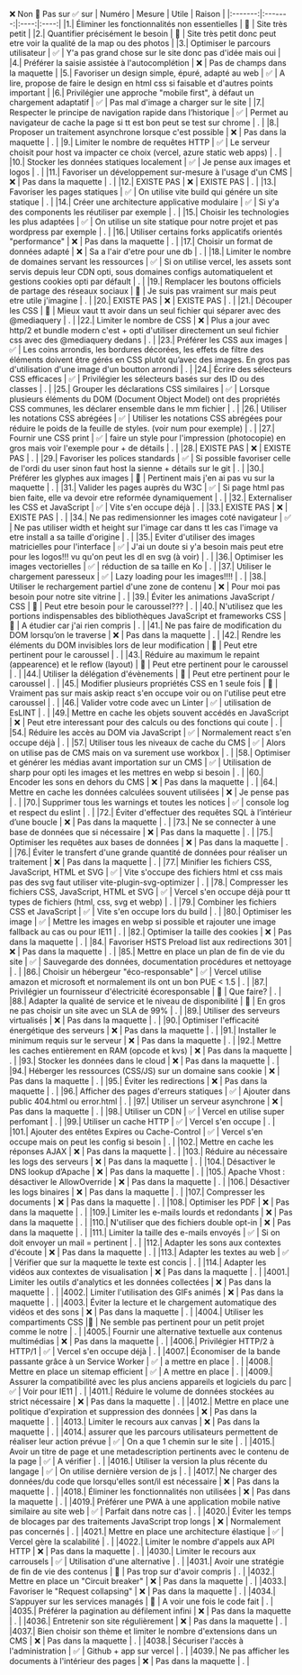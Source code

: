 ❌ Non
🧢 Pas sur
✅ sur
| Numéro | Mesure | Utile  | Raison |
|:-------:|:-------:|:----:|:----:|
|1.| Éliminer les fonctionnalités non essentielles  | 🧢 | Site très petit |
|2.| Quantifier précisément le besoin  | 🧢 | Site très petit donc peut etre voir la qualité de la map ou des photos |
|3.| Optimiser le parcours utilisateur  | ✅ | Y'a pas grand chose sur le site donc pas d'idée mais oui |
|4.| Préférer la saisie assistée à l'autocomplétion  | ❌ | Pas de champs dans la maquette |
|5.| Favoriser un design simple, épuré, adapté au web  | ✅ | A lire, propose de faire le design en html css si faisable et d'autres points important |
|6.| Privilégier une approche "mobile first", à défaut un chargement adaptatif  | ✅ | Pas mal d'image a charger sur le site |
|7.| Respecter le principe de navigation rapide dans l’historique | ✅ | Permet au navigateur de cache la page si tt est bon peut se test sur chrome | . | 
|8.| Proposer un traitement asynchrone lorsque c'est possible | ❌ | Pas dans la maquette | . | 
|9.| Limiter le nombre de requêtes HTTP | ✅ | Le serveur choisit pour host va impacter ce choix (vercel, azure static web apps) | . | 
|10.| Stocker les données statiques localement | ✅ | Je pense aux images et logos | . | 
|11.| Favoriser un développement sur-mesure à l'usage d'un CMS | ❌ | Pas dans la maquette | . | 
|12.| EXISTE PAS | ❌ | EXISTE PAS | . | 
|13.| Favoriser les pages statiques | ✅ | On utilise vite build qui génére un site statique | . | 
|14.| Créer une architecture applicative modulaire | ✅ | Si y'a des components les réutiliser par exemple | . | 
|15.| Choisir les technologies les plus adaptées | ✅ | On utilise un site statique pour notre projet et pas wordpress par exemple | . | 
|16.| Utiliser certains forks applicatifs orientés "performance" | ❌ | Pas dans la maquette | . | 
|17.| Choisir un format de données adapté | ❌ | Sa a l'air d'etre pour une db | . | 
|18.| Limiter le nombre de domaines servant les ressources | ✅ | Si on utilise vercel, les assets sont servis depuis leur CDN opti, sous domaines configs automatiquelent et gestions cookies opti par défault | . | 
|19.| Remplacer les boutons officiels de partage des réseaux sociaux | 🧢 | Je suis pas vraiment sur mais peut etre utile j'imagine | . | 
|20.| EXISTE PAS | ❌ | EXISTE PAS | . | 
|21.| Découper les CSS | 🧢 | Mieux vaut tt avoir dans un seul fichier qui séparer avec des  @mediaquery | . | 
|22.| Limiter le nombre de CSS | ❌ | Plus a jour avec http/2 et bundle modern c'est + opti d'utiliser directement un seul fichier css avec des @mediaquery dedans | . | 
|23.| Préférer les CSS aux images | ✅ | Les coins arrondis, les bordures décorées, les effets de filtre des éléments doivent être gérés en CSS plutôt qu’avec des images. En gros pas d'utilisation d'une image d'un boutton arrondi | . | 
|24.| Écrire des sélecteurs CSS efficaces | ✅ | Privilégier les sélecteurs basés sur des ID ou des classes | . | 
|25.| Grouper les déclarations CSS similaires | ✅ | Lorsque plusieurs éléments du DOM (Document Object Model) ont des propriétés CSS communes, les déclarer ensemble dans le mm fichier | . | 
|26.| Utiliser les notations CSS abrégées | ✅ | Utiliser les notations CSS abrégées pour réduire le poids de la feuille de styles. (voir num pour exemple) | . | 
|27.| Fournir une CSS print | ✅ | faire un style pour l'impression (photocopie) en gros mais voir l'exemple pour + de détails | . | 
|28.| EXISTE PAS | ❌ | EXISTE PAS | . | 
|29.| Favoriser les polices standards | ✅ | Si possible favoriser celle de l'ordi du user sinon faut host la sienne + détails sur le git  | . | 
|30.| Préférer les glyphes aux images | 🧢 | Pertinent mais j'en ai pas vu sur la maquette | . | 
|31.| Valider les pages auprès du W3C | ✅ | Si page html pas bien faite, elle va devoir etre reformée dynamiquement | . | 
|32.| Externaliser les CSS et JavaScript | ✅ | Vite s'en occupe déjà | . | 
|33.| EXISTE PAS | ❌ | EXISTE PAS | . | 
|34.| Ne pas redimensionner les images coté navigateur | ✅ | Ne pas utiliser width et height sur l'image car dans tt les cas l'image va etre install a sa taille d'origine | . | 
|35.| Eviter d'utiliser des images matricielles pour l'interface | ✅ | J'ai un doute si y'a besoin mais peut etre pour les logos!!! vu qu'on peut les dl en svg (à voir) | . | 
|36.| Optimiser les images vectorielles | ✅ | réduction de sa taille en Ko | . | 
|37.| Utiliser le chargement paresseux | ✅ | Lazy loading pour les images!!!! | . | 
|38.| Utiliser le rechargement partiel d'une zone de contenu | ❌ | Pour moi pas besoin pour notre site vitrine | . | 
|39.| Éviter les animations JavaScript / CSS | 🧢 | Peut etre besoin pour le caroussel??? | . | 
|40.| N'utilisez que les portions indispensables des bibliothèques JavaScript et frameworks CSS | 🧢 | A étudier car j'ai rien compris | . | 
|41.| Ne pas faire de modification du DOM lorsqu’on le traverse | ❌ | Pas dans la maquette | . | 
|42.| Rendre les éléments du DOM invisibles lors de leur modification | 🧢 | Peut etre pertinent pour le caroussel | . | 
|43.| Réduire au maximum le repaint (appearence) et le reflow (layout) | 🧢 | Peut etre pertinent pour le caroussel | . | 
|44.| Utiliser la délégation d'évènements | 🧢 | Peut etre pertinent pour le caroussel | . | 
|45.| Modifier plusieurs propriétés CSS en 1 seule fois | 🧢 | Vraiment pas sur mais askip react s'en occupe voir ou on l'utilise peut etre caroussel | . | 
|46.| Valider votre code avec un Linter | ✅ | utilisation de EsLINT | . | 
|49.| Mettre en cache les objets souvent accédés en JavaScript | ❌ | Peut etre interessant pour des calculs ou des fonctions qui coute | . | 
|54.| Réduire les accès au DOM via JavaScript | ✅ | Normalement react s'en occupe déjà | . | 
|57.| Utiliser tous les niveaux de cache du CMS | ✅ | Alors on utilise pas de CMS mais on va surement use workbox | . | 
|58.| Optimiser et générer les médias avant importation sur un CMS | ✅ | Utilisation de sharp pour opti les images et les mettres en webp si besoin | . | 
|60.| Encoder les sons en dehors du CMS | ❌ | Pas dans la maquette | . | 
|64.| Mettre en cache les données calculées souvent utilisées | ❌ | Je pense pas | . | 
|70.| Supprimer tous les warnings et toutes les notices | ✅ | console log et respect du eslint | . | 
|72.| Éviter d'effectuer des requêtes SQL à l’intérieur d’une boucle | ❌ | Pas dans la maquette | . | 
|73.| Ne se connecter à une base de données que si nécessaire | ❌ | Pas dans la maquette | . | 
|75.| Optimiser les requêtes aux bases de données | ❌ | Pas dans la maquette | . | 
|76.| Éviter le transfert d'une grande quantité de données pour réaliser un traitement | ❌ | Pas dans la maquette | . | 
|77.| Minifier les fichiers CSS, JavaScript, HTML et SVG | ✅ | Vite s'occupe des fichiers html et css mais pas des svg faut utiliser vite-plugin-svg-optimizer | . | 
|78.| Compresser les fichiers CSS, JavaScript, HTML et SVG | ✅ | Vercel s'en occupe déjà pour tt types de fichiers (html, css, svg et webp) | . | 
|79.| Combiner les fichiers CSS et JavaScript | ✅ | Vite s'en occupe lors du build | . | 
|80.| Optimiser les image | ✅ | Mettre les images en webp si possible et rajouter une image fallback au cas ou pour IE11 | . | 
|82.| Optimiser la taille des cookies | ❌ | Pas dans la maquette | . | 
|84.| Favoriser HSTS Preload list aux redirections 301 | ❌ | Pas dans la maquette | . | 
|85.| Mettre en place un plan de fin de vie du site | ✅ | Sauvegarde des données, documentation procédures et nettoyage | . | 
|86.| Choisir un hébergeur "éco-responsable" | ✅ | Vercel utilise amazon et microsoft et normalement ils ont un bon PUE < 1.5 | . | 
|87.| Privilégier un fournisseur d'électricité écoresponsable | 🧢 | Que faire? | . | 
|88.| Adapter la qualité de service et le niveau de disponibilité | 🧢 | En gros ne pas choisir un site avec un SLA de 99% | . | 
|89.| Utiliser des serveurs virtualisés | ❌ | Pas dans la maquette | . | 
|90.| Optimiser l'efficacité énergétique des serveurs | ❌ | Pas dans la maquette | . | 
|91.| Installer le minimum requis sur le serveur | ❌ | Pas dans la maquette | . | 
|92.| Mettre les caches entièrement en RAM (opcode et kvs) | ❌ | Pas dans la maquette | . | 
|93.| Stocker les données dans le cloud | ❌ | Pas dans la maquette | . | 
|94.| Héberger les ressources (CSS/JS) sur un domaine sans cookie | ❌ | Pas dans la maquette | . | 
|95.| Éviter les redirections | ❌ | Pas dans la maquette | . | 
|96.| Afficher des pages d'erreurs statiques | ✅ | Ajouter dans public 404.html ou error.html | . | 
|97.| Utiliser un serveur asynchrone | ❌ | Pas dans la maquette | . | 
|98.| Utiliser un CDN | ✅ | Vercel en utilise super perfomant | . | 
|99.| Utiliser un cache HTTP | ✅ | Vercel s'en occupe | . | 
|101.| Ajouter des entêtes Expires ou Cache-Control | ✅ | Vercel s'en occupe mais on peut les config si besoin | . | 
|102.| Mettre en cache les réponses AJAX | ❌ | Pas dans la maquette | . | 
|103.| Réduire au nécessaire les logs des serveurs | ❌ | Pas dans la maquette | . | 
|104.| Désactiver le DNS lookup d’Apache | ❌ | Pas dans la maquette | . | 
|105.| Apache Vhost : désactiver le AllowOverride | ❌ | Pas dans la maquette | . | 
|106.| Désactiver les logs binaires | ❌ | Pas dans la maquette | . | 
|107.| Compresser les documents | ❌ | Pas dans la maquette | . | 
|108.| Optimiser les PDF | ❌ | Pas dans la maquette | . | 
|109.| Limiter les e-mails lourds et redondants | ❌ | Pas dans la maquette | . | 
|110.| N'utiliser que des fichiers double opt-in | ❌ | Pas dans la maquette | . | 
|111.| Limiter la taille des e-mails envoyés | ✅ | Si on doit envoyer un mail = pertinent | . | 
|112.| Adapter les sons aux contextes d'écoute | ❌ | Pas dans la maquette | . | 
|113.| Adapter les textes au web | ✅ | Vérifier que sur la maquette le texte est concis | . | 
|114.| Adapter les vidéos aux contextes de visualisation | ❌ | Pas dans la maquette | . | 
|4001.| Limiter les outils d'analytics et les données collectées | ❌ | Pas dans la maquette | . | 
|4002.| Limiter l'utilisation des GIFs animés | ❌ | Pas dans la maquette | . | 
|4003.| Éviter la lecture et le chargement automatique des vidéos et des sons | ❌ | Pas dans la maquette | . | 
|4004.| Utiliser les compartiments CSS |🧢 | Ne semble pas pertinent pour un petit projet comme le notre | . | 
|4005.| Fournir une alternative textuelle aux contenus multimédias | ❌ | Pas dans la maquette | . | 
|4006.| Privilégier HTTP/2 à HTTP/1 | ✅ | Vercel s'en occupe déjà | . | 
|4007.| Économiser de la bande passante grâce à un Service Worker | ✅ | a mettre en place | . | 
|4008.| Mettre en place un sitemap efficient | ✅ | A mettre en place | . | 
|4009.| Assurer la compatibilité avec les plus anciens appareils et logiciels du parc | ✅ | Voir pour IE11 | . | 
|4011.| Réduire le volume de données stockées au strict nécessaire | ❌ | Pas dans la maquette | . | 
|4012.| Mettre en place une politique d'expiration et suppression des données | ❌ | Pas dans la maquette | . | 
|4013.| Limiter le recours aux canvas | ❌ | Pas dans la maquette | . | 
|4014.| assurer que les parcours utilisateurs permettent de réaliser leur action prévue | ✅ | On a que 1 chemin sur le site | . | 
|4015.| Avoir un titre de page et une metadescription pertinents avec le contenu de la page | ✅ | A vérifier | . | 
|4016.| Utiliser la version la plus récente du langage | ✅ | On utilise dernière version de js | . | 
|4017.| Ne charger des données/du code que lorsqu'elles sont/il est nécessaire | ❌ | Pas dans la maquette | . | 
|4018.| Éliminer les fonctionnalités non utilisées | ❌ | Pas dans la maquette | . | 
|4019.| Préférer une PWA à une application mobile native similaire au site web | ✅ | Parfait dans notre cas | . | 
|4020.| Éviter les temps de blocages par des traitements JavaScript trop longs | ❌ | Normalement pas concernés | . | 
|4021.| Mettre en place une architecture élastique | ✅ | Vercel gère la scalabilité | . | 
|4022.| Limiter le nombre d'appels aux API HTTP | ❌ | Pas dans la maquette | . | 
|4030.| Limiter le recours aux carrousels | ✅ | Utilisation d'une alternative | . | 
|4031.| Avoir une stratégie de fin de vie des contenus | 🧢 | Pas trop sur d'avoir compris | . | 
|4032.| Mettre en place un "Circuit breaker" | ❌ | Pas dans la maquette | . | 
|4033.| Favoriser le "Request collapsing" | ❌ | Pas dans la maquette | . | 
|4034.| S’appuyer sur les services managés | 🧢 | A voir une fois le code fait | . | 
|4035.| Préférer la pagination au défilement infini | ❌ | Pas dans la maquette | . | 
|4036.| Entretenir son site régulièrement | ❌ | Pas dans la maquette | . | 
|4037.| Bien choisir son thème et limiter le nombre d'extensions dans un CMS | ❌ | Pas dans la maquette | . | 
|4038.| Sécuriser l'accès à l'administration | ✅ | Github + app sur vercel | . | 
|4039.| Ne pas afficher les documents à l'intérieur des pages | ❌ | Pas dans la maquette | . | 